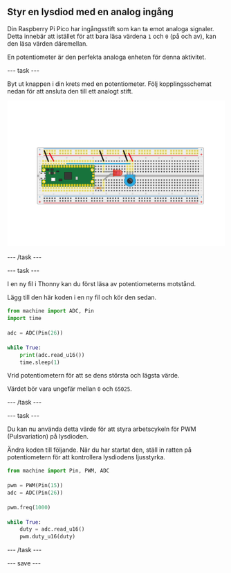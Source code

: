 ## Styr en lysdiod med en analog ingång

Din Raspberry Pi Pico har ingångsstift som kan ta emot analoga signaler. Detta innebär att istället för att bara läsa värdena `1` och `0` (på och av), kan den läsa värden däremellan.

En potentiometer är den perfekta analoga enheten för denna aktivitet.

--- task ---

Byt ut knappen i din krets med en potentiometer. Följ kopplingsschemat nedan för att ansluta den till ett analogt stift.

![Potentiometer ansluten med en lysdiod till Pico](images/pot_and_LED.png)

--- /task ---

--- task ---

I en ny fil i Thonny kan du först läsa av potentiometerns motstånd.

Lägg till den här koden i en ny fil och kör den sedan.

```python
from machine import ADC, Pin
import time

adc = ADC(Pin(26))

while True:
    print(adc.read_u16())
    time.sleep(1)
```

Vrid potentiometern för att se dens största och lägsta värde.

Värdet bör vara ungefär mellan `0` och `65025`.

--- /task ---

--- task ---

Du kan nu använda detta värde för att styra arbetscykeln för PWM (Pulsvariation) på lysdioden.

Ändra koden till följande. När du har startat den, ställ in ratten på potentiometern för att kontrollera lysdiodens ljusstyrka.

```python
from machine import Pin, PWM, ADC

pwm = PWM(Pin(15))
adc = ADC(Pin(26))

pwm.freq(1000)

while True:
	duty = adc.read_u16()
	pwm.duty_u16(duty)
```

--- /task ---

--- save ---
